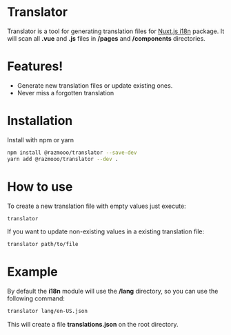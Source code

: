 # Translator

Translator is a tool for generating translation files for [Nuxt.js i18n](https://github.com/nuxt-community/nuxt-i18n) package. It will scan all **.vue** and **.js** files in **/pages** and **/components** directories.

# Features!

  - Generate new translation files or update existing ones.
  - Never miss a forgotten translation

# Installation
Install with npm or yarn
```sh
npm install @razmooo/translator --save-dev
yarn add @razmooo/translator --dev .
```

# How to use
To create a new translation file with empty values just execute:
```sh
translator
```
If you want to update non-existing values in a existing translation file:
```sh
translator path/to/file
```

# Example
By default the **i18n** module will use the **/lang** directory, so you can use the following command:

```sh
translator lang/en-US.json
```
This will create a file **translations.json** on the root directory.
